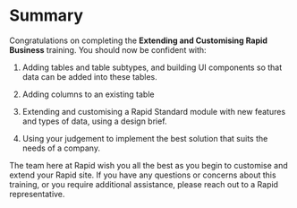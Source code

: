 # Summary

Congratulations on completing the **Extending and Customising Rapid Business** training. You should now be confident with:

1. Adding tables and table subtypes, and building UI components so that data can be added into these tables.

2. Adding columns to an existing table

3. Extending and customising a Rapid Standard module with new features and types of data, using a design brief.

4. Using your judgement to implement the best solution that suits the needs of a company.

The team here at Rapid wish you all the best as you begin to customise and extend your Rapid site. If you have any questions or concerns about this training, or you require additional assistance, please reach out to a Rapid representative.